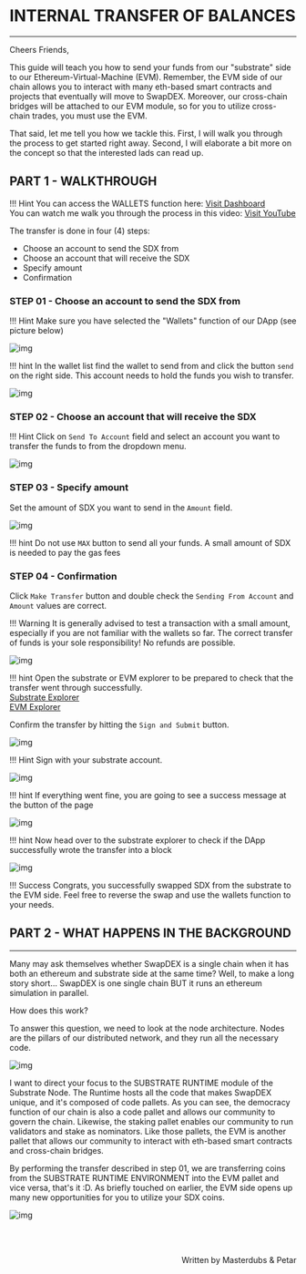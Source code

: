 # <b>INTERNAL TRANSFER OF BALANCES</b>
---
Cheers Friends, 

This guide will teach you how to send your funds from our "substrate" side to our Ethereum-Virtual-Machine (EVM).
Remember, the EVM side of our chain allows you to interact with many eth-based smart contracts and projects that eventually will move to SwapDEX.
Moreover, our cross-chain bridges will be attached to our EVM module, so for you to utilize cross-chain trades, you must use the EVM.

That said, let me tell you how we tackle this.
First, I will walk you through the process to get started right away.
Second, I will elaborate a bit more on the concept so that the interested lads can read up.

## <b> PART 1 - WALKTHROUGH </b>
!!! Hint
    You can access the WALLETS function here: <a href="https://app.swapdex.network/#/swapdex/wallets" target="_blank"> Visit Dashboard </a> <br>
    You can watch me walk you through the process in this video: <a href="https://youtu.be/oZM_EoZgCAo" target="_blank"> Visit YouTube </a> 

The transfer is done in four (4) steps:

- Choose an account to send the SDX from 
- Choose an account that will receive the SDX
- Specify amount    
- Confirmation

### <b> STEP 01 - Choose an account to send the SDX from </b>

!!! Hint
    Make sure you have selected the "Wallets" function of our DApp (see picture below)

![img](assets/Internal-transfer-step-01.png#center)

!!! hint 
    In the wallet list find the wallet to send from and click the button `send` on the right side. This account needs to hold the funds you wish to transfer.

![img](assets/Internal-transfer-step-011.png#center)

### <b> STEP 02 - Choose an account that will receive the SDX </b>

!!! Hint 
    Click on `Send To Account` field and select an account you want to transfer the funds to from the dropdown menu. 

![img](assets/Internal-transfer-step-02.png#center)

### <b> STEP 03 - Specify amount </b>

Set the amount of SDX you want to send in the `Amount` field.

![img](assets/Internal-transfer-step-03.png#center)

!!! hint
    Do not use `MAX` button to send all your funds. A small amount of SDX is needed to pay the gas fees

### <b> STEP 04 - Confirmation </b>

Click `Make Transfer` button and double check the `Sending From Account` and `Amount` values are correct.

!!! Warning
    It is generally advised to test a transaction with a small amount, especially if you are not familiar with the wallets so far.
    The correct transfer of funds is your sole responsibility! No refunds are possible.

![img](assets/Internal-transfer-step-04.png#center)

!!! hint
    Open the substrate or EVM explorer to be prepared to check that the transfer went through successfully. <br>
    <a href="https://polkadot.js.org/apps/?rpc=wss%3A%2F%2Fws.swapdex.network#/explorer" target="_blank"> Substrate Explorer </a> <br>
    <a href="https://evm.swapdex.network/blocks" target="_blank"> EVM Explorer </a>

Confirm the transfer by hitting the `Sign and Submit` button.

![img](assets/Internal-transfer-step-041.png#center)

!!! Hint
    Sign with your substrate account.

![img](assets/Internal-transfer-step-042.png#center)

!!! hint 
    If everything went fine, you are going to see a success message at the button of the page

![img](assets/Internal-transfer-step-043.png#center)

!!! hint 
    Now head over to the substrate explorer to check if the DApp successfully wrote the transfer into a block

![img](assets/Internal-transfer-step-044.png#center)


!!! Success
    Congrats, you successfully swapped SDX from the substrate to the EVM side.
    Feel free to reverse the swap and use the wallets function to your needs. 


## <b> PART 2 - WHAT HAPPENS IN THE BACKGROUND </b>
---

Many may ask themselves whether SwapDEX is a single chain when it has both an ethereum and substrate side at the same time?
Well, to make a long story short... SwapDEX is one single chain BUT it runs an ethereum simulation in parallel.

How does this work?

To answer this question, we need to look at the node architecture. Nodes are the pillars of our distributed network, and they run all the necessary code.

![img](assets/node-architecture.png#center)

I want to direct your focus to the SUBSTRATE RUNTIME module of the Substrate Node. 
The Runtime hosts all the code that makes SwapDEX unique, and it's composed of code pallets. 
As you can see, the democracy function of our chain is also a code pallet and allows our community to govern the chain. Likewise, the staking pallet enables our community to run validators and stake as nominators. Like those pallets, the EVM is another pallet that allows our community to interact with eth-based smart contracts and cross-chain bridges.

By performing the transfer described in step 01, we are transferring coins from the SUBSTRATE RUNTIME ENVIRONMENT into the EVM pallet and vice versa, that's it :D.
As briefly touched on earlier, the EVM side opens up many new opportunities for you to utilize your SDX coins.

![img](assets/node-architecture-01.png#center)


<br></br>

<p align=right> Written by Masterdubs & Petar </p>

